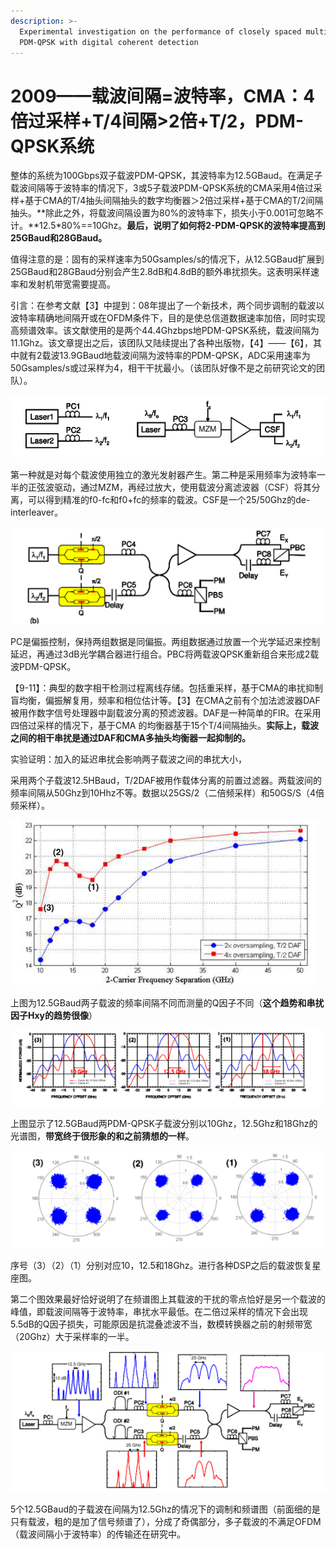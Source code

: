 ```yaml
---
description: >-
  Experimental investigation on the performance of closely spaced multi-carrier
  PDM-QPSK with digital coherent detection
---
```


# 2009——载波间隔=波特率，CMA：4倍过采样+T/4间隔&gt;2倍+T/2，PDM-QPSK系统

整体的系统为100Gbps双子载波PDM-QPSK，其波特率为12.5GBaud。在满足子载波间隔等于波特率的情况下，3或5子载波PDM-QPSK系统的CMA采用4倍过采样+基于CMA的T/4抽头间隔抽头的数字均衡器＞2倍过采样+基于CMA的T/2间隔抽头。**除此之外，将载波间隔设置为80%的波特率下，损失小于0.001可忽略不计。**12.5\*80%==10Ghz。**最后，说明了如何将2-PDM-QPSK的波特率提高到25GBaud和28GBaud。**

值得注意的是：固有的采样速率为50Gsamples/s的情况下，从12.5GBaud扩展到25GBaud和28GBaud分别会产生2.8dB和4.8dB的额外串扰损失。这表明采样速率和发射机带宽需要提高。

引言：在参考文献【3】中提到：08年提出了一个新技术，两个同步调制的载波以波特率精确地间隔开或在OFDM条件下，目的是使总信道数据速率加倍，同时实现高频谱效率。该文献使用的是两个44.4Ghzbps地PDM-QPSK系统，载波间隔为11.1Ghz。该文章提出之后，该团队又陆续提出了各种出版物，【4】——【6】，其中就有2载波13.9GBaud地载波间隔为波特率的PDM-QPSK，ADC采用速率为50Gsamples/s或过采样为4，相干干扰最小。（该团队好像不是之前研究论文的团队）。

![&#x4EA7;&#x751F;&#x4E24;&#x4E2A;&#x5B50;&#x8F7D;&#x6CE2;&#x7684;&#x4E24;&#x79CD;&#x65B9;&#x6CD5;](../../../.gitbook/assets/image%20%2819%29.png)

第一种就是对每个载波使用独立的激光发射器产生。第二种是采用频率为波特率一半的正弦波驱动，通过MZM，再经过放大，使用载波分离滤波器（CSF）将其分离，可以得到精准的f0-fc和f0+fc的频率的载波。CSF是一个25/50Ghz的de-interleaver。

![&#x53CC;&#x5B50;&#x8F7D;&#x6CE2;&#x8C03;&#x5236;&#x8FC7;&#x7A0B;](../../../.gitbook/assets/image%20%2817%29.png)

PC是偏振控制，保持两组数据是同偏振。两组数据通过放置一个光学延迟来控制延迟，再通过3dB光学耦合器进行组合。PBC将两载波QPSK重新组合来形成2载波PDM-QPSK。

【9-11】：典型的数字相干检测过程离线存储。包括重采样，基于CMA的串扰抑制盲均衡，偏振解复用，频率和相位估计等。【3】在CMA之前有个加法滤波器DAF被用作数字信号处理器中副载波分离的预滤波器。DAF是一种简单的FIR。在采用四倍过采样的情况下，基于CMA 的均衡器基于15个T/4间隔抽头。**实际上，载波之间的相干串扰是通过DAF和CMA多抽头均衡器一起抑制的。**

实验证明：加入的延迟串扰会影响两子载波之间的串扰大小，

采用两个子载波12.5HBaud，T/2DAF被用作载体分离的前置过滤器。两载波间的频率间隔从50Ghz到10Hhz不等。数据以25GS/2（二倍频采样）和50GS/S（4倍频采样）。

![&#x6BCF;&#x9891;&#x7387;&#x95F4;&#x9694;&#x7684;Q&#x56E0;&#x5B50;](../../../.gitbook/assets/image%20%2814%29.png)

上图为12.5GBaud两子载波的频率间隔不同而测量的Q因子不同（**这个趋势和串扰因子Hxy的趋势很像**）

![&#x5149;&#x8C31;&#x56FE;](../../../.gitbook/assets/image%20%2815%29.png)

上图显示了12.5GBaud两PDM-QPSK子载波分别以10Ghz，12.5Ghz和18Ghz的光谱图，**带宽终于很形象的和之前猜想的一样**。

![&#x8F7D;&#x6CE2;&#x673A;&#x95F4;&#x9694;&#x6062;&#x590D;&#x56FE;](../../../.gitbook/assets/image%20%2818%29.png)

序号（3）（2）（1）分别对应10，12.5和18Ghz。进行各种DSP之后的载波恢复星座图。

第二个图效果最好恰好说明了在频谱图上其载波的干扰的零点恰好是另一个载波的峰值，即载波间隔等于波特率，串扰水平最低。在二倍过采样的情况下会出现5.5dB的Q因子损失，可能原因是抗混叠滤波不当，数模转换器之前的射频带宽（20Ghz）大于采样率的一半。

![5&#x4E2A;&#x5B50;&#x8F7D;&#x6CE2;&#x60C5;&#x51B5;&#x4E0B;&#x7684;&#x8C03;&#x5236;&#x56FE;](../../../.gitbook/assets/image%20%2816%29.png)

5个12.5GBaud的子载波在间隔为12.5Ghz的情况下的调制和频谱图（前面细的是只有载波，粗的是加了信号频谱了），分成了奇偶部分，多子载波的不满足OFDM（载波间隔小于波特率）的传输还在研究中。

